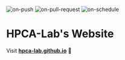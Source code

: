 
  ![on-push](../../actions/workflows/on-push.yaml/badge.svg)
  ![on-pull-request](../../actions/workflows/on-pull-request.yaml/badge.svg)
  ![on-schedule](../../actions/workflows/on-schedule.yaml/badge.svg)

  # HPCA-Lab's Website

  Visit **[hpca-lab.github.io](https://hpca-lab.github.io)** 🚀
